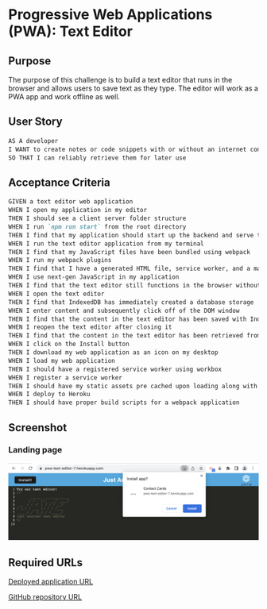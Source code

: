 # Progressive Web Applications (PWA): Text Editor

## Purpose

The purpose of this challenge is to build a text editor that runs in the browser and allows users to save text as they type. The editor will work as a PWA app and work offline as well.

## User Story

```md
AS A developer
I WANT to create notes or code snippets with or without an internet connection
SO THAT I can reliably retrieve them for later use
```

## Acceptance Criteria

```md
GIVEN a text editor web application
WHEN I open my application in my editor
THEN I should see a client server folder structure
WHEN I run `npm run start` from the root directory
THEN I find that my application should start up the backend and serve the client
WHEN I run the text editor application from my terminal
THEN I find that my JavaScript files have been bundled using webpack
WHEN I run my webpack plugins
THEN I find that I have a generated HTML file, service worker, and a manifest file
WHEN I use next-gen JavaScript in my application
THEN I find that the text editor still functions in the browser without errors
WHEN I open the text editor
THEN I find that IndexedDB has immediately created a database storage
WHEN I enter content and subsequently click off of the DOM window
THEN I find that the content in the text editor has been saved with IndexedDB
WHEN I reopen the text editor after closing it
THEN I find that the content in the text editor has been retrieved from our IndexedDB
WHEN I click on the Install button
THEN I download my web application as an icon on my desktop
WHEN I load my web application
THEN I should have a registered service worker using workbox
WHEN I register a service worker
THEN I should have my static assets pre cached upon loading along with subsequent pages and static assets
WHEN I deploy to Heroku
THEN I should have proper build scripts for a webpack application
```

## Screenshot

### Landing page

![image](https://github.com/tornicke/pwa-text-editor/blob/caea1c26d49f6ac93777b3b7919f0fcf5fce1498/images/Screenshot%20PWA%20Text%20Editor.png)

## Required URLs

[Deployed application URL](https://pwa-text-editor-7.herokuapp.com/)

[GitHub repository URL](https://github.com/tornicke/pwa-text-editor)
